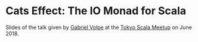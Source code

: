 Cats Effect: The IO Monad for Scala
===================================

Slides of the talk given by [Gabriel Volpe](https://gvolpe.github.io/) at the [Tokyo Scala Meetup](https://www.meetup.com/Tokyo-Scala-Developers/events/250976376/) on June 2018.
